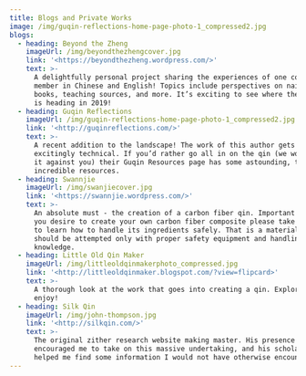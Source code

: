 ```yaml
---
title: Blogs and Private Works
image: /img/guqin-reflections-home-page-photo-1_compressed2.jpg
blogs:
  - heading: Beyond the Zheng
    imageUrl: /img/beyondthezhengcover.jpg
    link: '<https://beyondthezheng.wordpress.com/>'
    text: >-
      A delightfully personal project sharing the experiences of one community
      member in Chinese and English! Topics include perspectives on nails,
      books, teaching sources, and more. It’s exciting to see where the author
      is heading in 2019!
  - heading: Guqin Reflections
    imageUrl: /img/guqin-reflections-home-page-photo-1_compressed2.jpg
    link: '<http://guqinreflections.com/>'
    text: >-
      A recent addition to the landscape! The work of this author gets
      excitingly technical. If you’d rather go all in on the qin (we won’t hold
      it against you) their Guqin Resources page has some astounding, truly
      incredible resources.
  - heading: Swannjie
    imageUrl: /img/swanjiecover.jpg
    link: '<https://swannjie.wordpress.com/>'
    text: >-
      An absolute must - the creation of a carbon fiber qin. Important note: If
      you desire to create your own carbon fiber composite please take the time
      to learn how to handle its ingredients safely. That is a material that
      should be attempted only with proper safety equipment and handling
      knowledge.
  - heading: Little Old Qin Maker
    imageUrl: /img/littleoldqinmakerphoto_compressed.jpg
    link: '<http://littleoldqinmaker.blogspot.com/?view=flipcard>'
    text: >-
      A thorough look at the work that goes into creating a qin. Explore and
      enjoy!
  - heading: Silk Qin
    imageUrl: /img/john-thompson.jpg
    link: '<http://silkqin.com/>'
    text: >-
      The original zither research website making master. His presence
      encouraged me to take on this massive undertaking, and his scholarship
      helped me find some information I would not have otherwise encountered.
---
```


